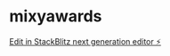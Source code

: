 # mixyawards

[Edit in StackBlitz next generation editor ⚡️](https://stackblitz.com/~/github.com/myblackbeanca/mixyawards)